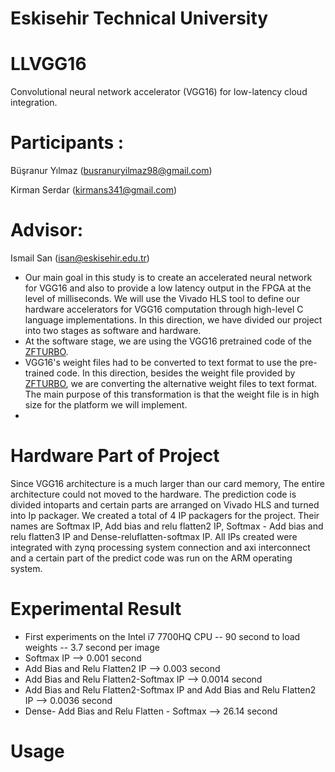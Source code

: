 # Eskisehir Technical University
# LLVGG16
Convolutional neural network accelerator (VGG16) for low-latency cloud integration.
# Participants :
   Büşranur Yılmaz (busranuryilmaz98@gmail.com)
   
   Kirman Serdar (kirmans341@gmail.com)
# Advisor:
   Ismail San (isan@eskisehir.edu.tr)

- Our main goal in this study is to create an accelerated neural network for VGG16 and also to provide a low latency output in the FPGA at the level of milliseconds. We will use the Vivado HLS tool to define our hardware accelerators for VGG16 computation through high-level C language implementations. In this direction, we have divided our project into two stages as software and hardware.
- At the software stage, we are using the VGG16 pretrained code of the [ZFTURBO](https://github.com/ZFTurbo/VGG16-Pretrained-C). 
- VGG16's weight files had to be converted to text format to use the pre-trained code. In this direction, besides the weight file provided by [ZFTURBO](https://github.com/ZFTurbo/VGG16-Pretrained-C), we are converting the alternative weight files to text format. The main purpose of this transformation is that the weight file is in high size for the platform we will implement.
- 
# Hardware Part of Project

Since VGG16 architecture is a much larger than our card memory, The entire architecture could not moved to the hardware. The prediction code is divided intoparts and certain parts are arranged on Vivado  HLS and turned into Ip packager. We created a total of 4 IP packagers for the project. Their names are Softmax IP, Add bias and relu flatten2 IP, Softmax - Add bias and relu flatten3 IP and Dense-reluflatten-softmax IP. All IPs created were integrated with zynq processing system connection and axi interconnect and a certain part of the predict code was run on the ARM operating system.

# Experimental Result
- First experiments on the Intel i7 7700HQ CPU -- 90 second to load weights
                                               -- 3.7 second per image
- Softmax IP --> 0.001 second
- Add Bias and Relu Flatten2 IP --> 0.003 second
- Add Bias and Relu Flatten2-Softmax IP --> 0.0014 second
- Add Bias and Relu Flatten2-Softmax IP and Add Bias and Relu Flatten2 IP --> 0.0036 second
- Dense- Add Bias and Relu Flatten - Softmax --> 26.14 second

# Usage


